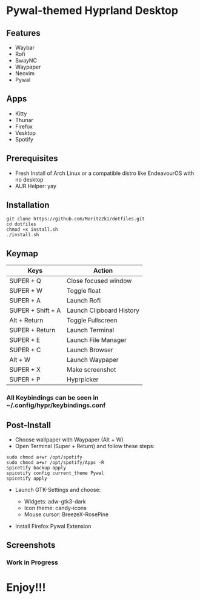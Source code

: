 # Pywal-themed Hyprland Desktop
## Features
  * Waybar
  * Rofi
  * SwayNC
  * Waypaper
  * Neovim
  * Pywal

## Apps
  * Kitty
  * Thunar
  * Firefox
  * Vesktop 
  * Spotify

## Prerequisites
  * Fresh Install of Arch Linux or a compatible distro like EndeavourOS with no desktop
  * AUR Helper: yay

## Installation
```
git clone https://github.com/Moritz2k1/dotfiles.git
cd dotfiles
chmod +x install.sh
./install.sh
```

## Keymap

|  Keys  |  Action  | 
| ------ | -------- |
| SUPER + Q | Close focused window |
| SUPER + W | Toggle float |
| SUPER + A | Launch Rofi |
| SUPER + Shift + A | Launch Clipboard History |
| Alt + Return | Toggle Fullscreen |
| SUPER + Return | Launch Terminal |
| SUPER + E | Launch File Manager |
| SUPER + C | Launch Browser |
| Alt + W | Launch Waypaper |
| SUPER + X | Make screenshot |
| SUPER + P | Hyprpicker |

### All Keybindings can be seen in ~/.config/hypr/keybindings.conf

## Post-Install
- Choose wallpaper with Waypaper (Alt + W)
- Open Terminal (Super + Return) and follow these steps:
```
sudo chmod a+wr /opt/spotify
sudo chmod a+wr /opt/spotify/Apps -R
spicetify backup apply
spicetify config current_theme Pywal
spicetify apply
```
 - Launch GTK-Settings and choose:
    * Widgets: adw-gtk3-dark
    * Icon theme: candy-icons
    * Mouse cursor: BreezeX-RosePine

- Install Firefox Pywal Extension

## Screenshots

### Work in Progress

# Enjoy!!!
